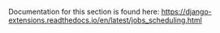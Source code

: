 Documentation for this section is found here: https://django-extensions.readthedocs.io/en/latest/jobs_scheduling.html

